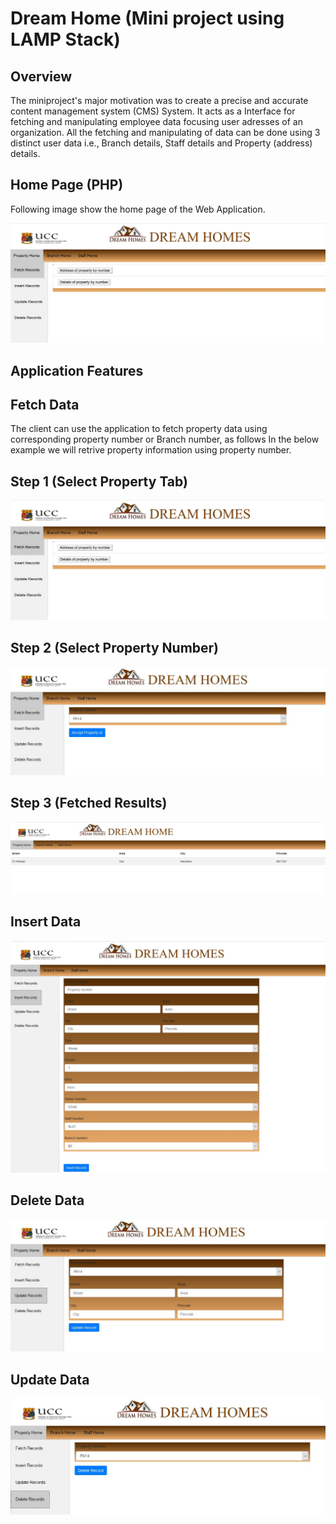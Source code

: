 # Dream Home (Mini project using LAMP Stack)
<h2 id="overview">Overview</h2>

The miniproject's major motivation was to create a precise and accurate content management system (CMS) System. It acts as a Interface for fetching and manipulating employee data focusing user adresses of an organization. All the fetching and manipulating of data can be done using 3 distinct user data i.e., Branch details, Staff details and Property (address) details. 



<h2 id="test_bed_architecture">Home Page (PHP)</h2>
Following image show the home page of the Web Application.

![Image of Home Page](https://github.com/bejoyjose1993/DreamHome_PHP/blob/master/PHP/Dreamhome_Home_1.jpg)

<h2 id="test_bed_architecture">Application Features</h2>
<h2 id="overview"> Fetch Data</h2>

The client can use the application to fetch property data using corresponding property number or Branch number, as follows
In the below example we will retrive property information using property number.

<h2 id="overview"> Step 1 (Select Property Tab) </h2>

![Image of Fetch Functionality](https://github.com/bejoyjose1993/DreamHome_PHP/blob/master/PHP/Dreamhome_Home_1.jpg)

<h2 id="overview"> Step 2 (Select Property Number) </h2>

![Image of Fetch Method](https://github.com/bejoyjose1993/DreamHome_PHP/blob/master/PHP/Dreamhome_Fetch_1.jpg)

<h2 id="overview"> Step 3 (Fetched Results) </h2>

![Image of Fetch Results](https://github.com/bejoyjose1993/DreamHome_PHP/blob/master/PHP/Dreamhome_Fetch_Results_1.jpg)

<h2 id="overview"> Insert Data</h2>

![Image of Fetch Results](https://github.com/bejoyjose1993/DreamHome_PHP/blob/master/PHP/Dreamhome_Insert_1.jpg)

<h2 id="overview"> Delete Data</h2>

![Image of Fetch Results](https://github.com/bejoyjose1993/DreamHome_PHP/blob/master/PHP/Dreamhome_Update_1.jpg)

<h2 id="overview"> Update Data</h2>

![Image of Fetch Results](https://github.com/bejoyjose1993/DreamHome_PHP/blob/master/PHP/Dreamhome_Delete_1.jpg)
